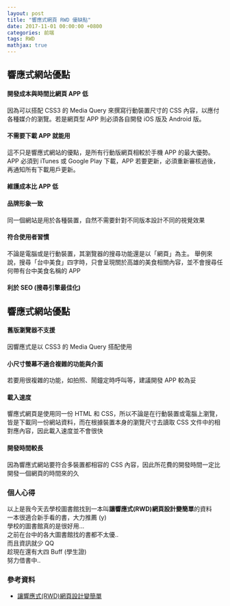 ```yaml
---
layout: post
title: "響應式網頁 RWD 優缺點"
date: 2017-11-01 00:00:00 +0800
categories: 前端
tags: RWD
mathjax: true
---
```


## 響應式網站優點

#### 開發成本與時間比網頁 APP 低

因為可以搭配 CSS3 的 Media Query 來撰寫行動裝置尺寸的 CSS 內容，以應付各種媒介的瀏覽。若是網頁型 APP 則必須各自開發 iOS 版及 Android 版。

#### 不需要下載 APP 就能用

這不只是響應式網站的優點，是所有行動版網頁相較於手機 APP 的最大優勢。APP 必須到 iTunes 或 Google Play 下載，APP 若要更新，必須重新審核過後，再通知所有下載用戶更新。

#### 維護成本比 APP 低

#### 品牌形象一致

同一個網站是用於各種裝置，自然不需要針對不同版本設計不同的視覺效果

#### 符合使用者習慣

不論是電腦或是行動裝置，其瀏覽器的搜尋功能還是以「網頁」為主。
舉例來說，搜尋「台中美食」四字時，只會呈現關於高雄的美食相關內容，並不會搜尋任何帶有台中美食名稱的 APP

#### 利於 SEO (搜尋引擎最佳化)

## 響應式網站優點

#### 舊版瀏覽器不支援

因響應式是以 CSS3 的 Media Query 搭配使用

#### 小尺寸螢幕不適合複雜的功能與介面

若要用很複雜的功能，如拍照、鬧鐘定時呼叫等，建議開發 APP 較為妥

#### 載入速度

響應式網頁是使用同一份 HTML 和 CSS，所以不論是在行動裝置或電腦上瀏覽，皆是下載同一份網站資料，而在根據裝置本身的瀏覽尺寸去讀取 CSS 文件中的相對應內容，因此載入速度並不會很快

#### 開發時間較長

因為響應式網站要符合多裝置都相容的 CSS 內容，因此所花費的開發時間一定比開發一個網頁的時間來的久

### 個人心得

以上是我今天去學校圖書館找到一本叫**讓響應式(RWD)網頁設計變簡單**的資料<br>
一本很適合新手看的書，大力推薦 (y)<br>
學校的圖書館真的是很好用...<br>
之前在台中的各大圖書館找的書都不太優..<br>
而且資訊就少 QQ<br>
趁現在還有大四 Buff (學生證)<br>
努力借書中..<br>

### 參考資料

- [讓響應式(RWD)網頁設計變簡單](http://www.books.com.tw/products/0010719646)
